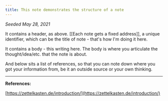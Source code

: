 ```yaml
---
title: This note demonstrates the structure of a note
---
```


*Seeded May 28, 2021*

It contains a header, as above. [[Each note gets a fixed address]], a unique identifier, which can be the title of note - that's how I'm doing it here.

It contains a body - this writing here. The body is where you articulate the thought/idea/etc. that the note is about.

And below sits a list of references, so that you can note down where you got your information from, be it an outside source or your own thinking.

---
**References:**  

[https://zettelkasten.de/introduction/](https://zettelkasten.de/introduction/)

